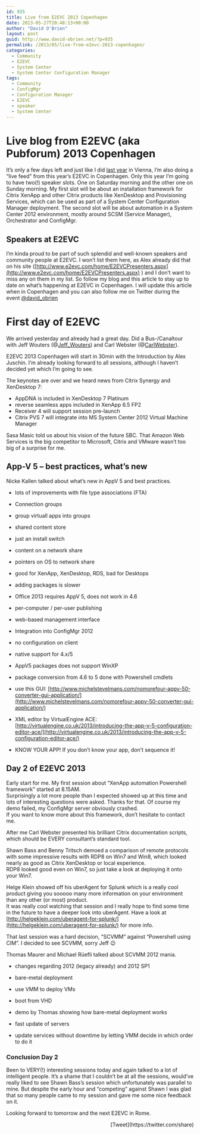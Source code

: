 ```yaml
---
id: 935
title: Live from E2EVC 2013 Copenhagen
date: 2013-05-27T20:48:13+00:00
author: "David O'Brien"
layout: post
guid: http://www.david-obrien.net/?p=935
permalink: /2013/05/live-from-e2evc-2013-copenhagen/
categories:
  - Community
  - E2EVC
  - System Center
  - System Center Configuration Manager
tags:
  - Community
  - ConfigMgr
  - Configuration Manager
  - E2EVC
  - speaker
  - System Center
---
```

# Live blog from E2EVC (aka Pubforum) 2013 Copenhagen

It’s only a few days left and just like I did [last year](http://www.david-obrien.net/2012/05/27/im-at-e2evc-2012-in-vienna-live-feed-2/) in Vienna, I’m also doing a “live feed” from this year’s E2EVC in Copenhagen. Only this year I’m going to have two(!) speaker slots. One on Saturday morning and the other one on Sunday morning. My first slot will be about an installation framework for Citrix XenApp and other Citrix products like XenDesktop and Provisioning Services, which can be used as part of a System Center Configuration Manager deployment. The second slot will be about automation in a System Center 2012 environment, mostly around SCSM (Service Manager), Orchestrator and ConfigMgr.
  


## Speakers at E2EVC

I’m kinda proud to be part of such splendid and well-known speakers and community people at E2EVC. I won’t list them here, as Alex already did that on his site ([http://www.e2evc.com/home/E2EVCPresenters.aspx](http://www.e2evc.com/home/E2EVCPresenters.aspx) ) and I don’t want to miss any on them in my list. So follow my blog and this article to stay up to date on what’s happening at E2EVC in Copenhagen. I will update this article when in Copenhagen and you can also follow me on Twitter during the event [@david_obrien](https://twitter.com/david_obrien)
  


# First day of E2EVC

We arrived yesterday and already had a great day. Did a Bus-/Canaltour with Jeff Wouters (@[Jeff_Wouters](http://twitter.com/Jeff_Wouters)) and Carl Webster (@[CarlWebster](http://twitter.com/CarlWebster)).

E2EVC 2013 Copenhagen will start in 30min with the Introduction by Alex Juschin. I’m already looking forward to all sessions, although I haven’t decided yet which I’m going to see. 

The keynotes are over and we heard news from Citrix Synergy and XenDesktop 7:

  * AppDNA is included in XenDesktop 7 Platinum
  * reverse seamless apps included in XenApp 6.5 FP2
  * Receiver 4 will support session pre-launch
  * Citrix PVS 7 will integrate into MS System Center 2012 Virtual Machine Manager

Sasa Masic told us about his vision of the future SBC. That Amazon Web Services is the big competitor to Microsoft, Citrix and VMware wasn’t too big of a surprise for me.

## App-V 5 – best practices, what’s new

Nicke Kallen talked about what’s new in AppV 5 and best practices.

  * lots of improvements with file type associations (FTA)
  * Connection groups
  * group virtuall apps into groups

  * shared content store
  * just an install switch
  * content on a network share
  * pointers on OS to network share
  * good for XenApp, XenDesktop, RDS, bad for Desktops

  * adding packages is slower
  * Office 2013 requires AppV 5, does not work in 4.6
  * per-computer / per-user publishing
  * web-based management interface
  * Integration into ConfigMgr 2012
  * no configuration on client
  * native support for 4.x/5

  * AppV5 packages does not support WinXP
  * package conversion from 4.6 to 5 done with Powershell cmdlets
  * use this GUI: [http://www.michelstevelmans.com/nomorefour-appv-50-converter-gui-application/](http://www.michelstevelmans.com/nomorefour-appv-50-converter-gui-application/)

  * XML editor by VirtualEngine ACE: [http://virtualengine.co.uk/2013/introducing-the-app-v-5-configuration-editor-ace/](http://virtualengine.co.uk/2013/introducing-the-app-v-5-configuration-editor-ace/)
  * KNOW YOUR APP! If you don’t know your app, don’t sequence it!

## Day 2 of E2EVC 2013

Early start for me. My first session about “XenApp automation Powershell framework” started at 8.15AM.  
Surprisingly a lot more people than I expected showed up at this time and lots of interesting questions were asked. Thanks for that. Of course my demo failed, my ConfigMgr server obviously crashed.  
If you want to know more about this framework, don’t hesitate to contact me. 

After me Carl Webster presented his brilliant Citrix documentation scripts, which should be EVERY consultant’s standard tool. 

Shawn Bass and Benny Tritsch demoed a comparison of remote protocols with some impressive results with RDP8 on Win7 and Win8, which looked nearly as good as Citrix XenDesktop or local experience.  
RDP8 looked good even on Win7, so just take a look at deploying it onto your Win7.

Helge Klein showed off his uberAgent for Splunk which is a really cool product giving you sooooo many more information on your environment than any other (or most) product.  
It was really cool watching that session and I really hope to find some time in the future to have a deeper look into uberAgent. Have a look at [http://helgeklein.com/uberagent-for-splunk/](http://helgeklein.com/uberagent-for-splunk/) for more info.

That last session was a hard decision, “SCVMM” against “Powershell using CIM”. I decided to see SCVMM, sorry Jeff 😉

Thomas Maurer and Michael Rüefli talked about SCVMM 2012 mania.

  * changes regarding 2012 (legacy already) and 2012 SP1
  * bare-metal deployment
  * use VMM to deploy VMs
  * boot from VHD

  * demo by Thomas showing how bare-metal deployment works
  * fast update of servers
  * update services without downtime by letting VMM decide in which order to do it

### Conclusion Day 2

Been to VERY(!) interesting sessions today and again talked to a lot of intelligent people. It’s a shame that I couldn’t be at all the sessions, would’ve really liked to see Shawn Bass’s session which unfortunately was parallel to mine. But despite the early hour and “competing” against Shawn I was glad that so many people came to my session and gave me some nice feedback on it.

Looking forward to tomorrow and the next E2EVC in Rome.

<div style="float: right; margin-left: 10px;">
  [Tweet](https://twitter.com/share)
</div>

